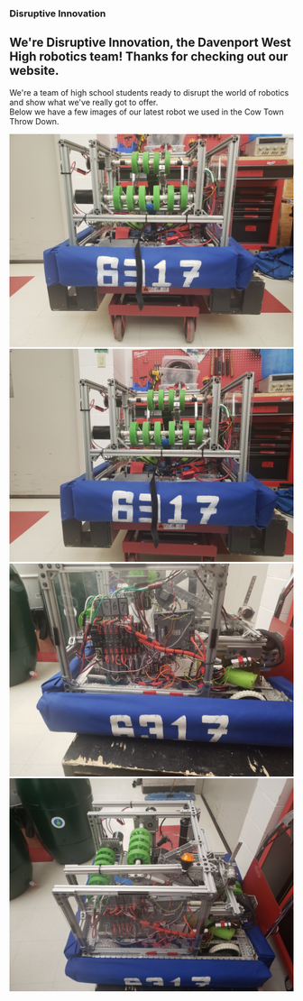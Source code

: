 ### Disruptive Innovation
## We're Disruptive Innovation, the Davenport West High robotics team! Thanks for checking out our website.
We're a team of high school students ready to disrupt the world of robotics and show what we've really got to offer.  
Below we have a few images of our latest robot we used in the Cow Town Throw Down.  
  
![Robot_1](docs/assets/20211118_163245.jpg)
![Robot_2](docs/assets/20211118_163247.jpg)
![Robot_3](docs/assets/20211118_163237.jpg)
![Robot_4](docs/assets/20211118_163230.jpg)
